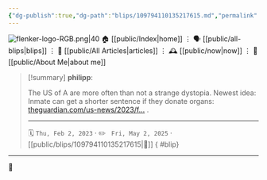 ```yaml
---
{"dg-publish":true,"dg-path":"blips/109794110135217615.md","permalink":"/blips/109794110135217615/","title":"philipp on mastodon @ 2023-02-02"}
---
```



<div class="transclusion internal-embed is-loaded"><div class="markdown-embed">




![flenker-logo-RGB.png|40](/img/user/attachments/flenker-logo-RGB.png)
🏠 [[public/Index\|home]]  ⋮ 🗣️ [[public/all-blips\|blips]] ⋮  📝 [[public/All Articles\|articles]]  ⋮ 🕰️ [[public/now\|now]] ⋮ 🪪 [[public/About Me\|about me]]


</div></div>


> [!summary] **philipp**:
>
> The US of A are more often than not a strange dystopia. Newest idea: Inmate can get a shorter sentence if they donate organs: [theguardian.com/us-news/2023/f…](https://www.theguardian.com/us-news/2023/feb/01/massachusetts-prisoners-organ-donations) .
> - - -
>
> 🗓️ <code>Thu, Feb 2, 2023</code>  · ✏️ <code> Fri, May 2, 2025</code>  · [[public/blips/109794110135217615\|🔗]]
{ #blip}


- - -

 👾

